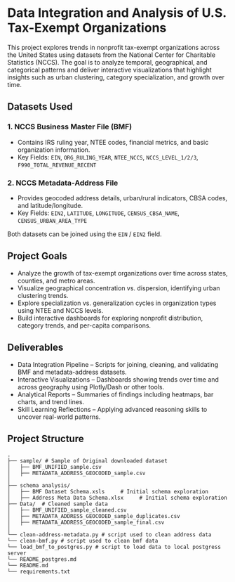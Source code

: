 # Data Integration and Analysis of U.S. Tax-Exempt Organizations

This project explores trends in nonprofit tax-exempt organizations across the United States using datasets from the National Center for Charitable Statistics (NCCS). The goal is to analyze temporal, geographical, and categorical patterns and deliver interactive visualizations that highlight insights such as urban clustering, category specialization, and growth over time.

## Datasets Used

### 1. NCCS Business Master File (BMF)
- Contains IRS ruling year, NTEE codes, financial metrics, and basic organization information.
- Key Fields: `EIN`, `ORG_RULING_YEAR`, `NTEE_NCCS`, `NCCS_LEVEL_1/2/3`, `F990_TOTAL_REVENUE_RECENT`

### 2. NCCS Metadata-Address File
- Provides geocoded address details, urban/rural indicators, CBSA codes, and latitude/longitude.
- Key Fields: `EIN2`, `LATITUDE`, `LONGITUDE`, `CENSUS_CBSA_NAME`, `CENSUS_URBAN_AREA_TYPE`

Both datasets can be joined using the `EIN` / `EIN2` field.

## Project Goals

- Analyze the growth of tax-exempt organizations over time across states, counties, and metro areas.
- Visualize geographical concentration vs. dispersion, identifying urban clustering trends.
- Explore specialization vs. generalization cycles in organization types using NTEE and NCCS levels.
- Build interactive dashboards for exploring nonprofit distribution, category trends, and per-capita comparisons.

## Deliverables

- Data Integration Pipeline – Scripts for joining, cleaning, and validating BMF and metadata-address datasets.
- Interactive Visualizations – Dashboards showing trends over time and across geography using Plotly/Dash or other tools.
- Analytical Reports – Summaries of findings including heatmaps, bar charts, and trend lines.
- Skill Learning Reflections – Applying advanced reasoning skills to uncover real-world patterns.

## Project Structure

```text
.
├── sample/ # Sample of Original downloaded dataset
│   ├── BMF_UNIFIED_sample.csv                  
│   ├── METADATA_ADDRESS_GEOCODED_sample.csv
│
├── schema analysis/
│   ├── BMF Dataset Schema.xsls     # Initial schema exploration
│   ├── Address Meta Data Schema.xlsx     # Initial schema exploration
├── Data/  # Cleaned sample data
│   ├── BMF_UNIFIED_sample_cleaned.csv    
│   ├── METADATA_ADDRESS_GEOCODED_sample_duplicates.csv
│   ├── METADATA_ADDRESS_GEOCODED_sample_final.csv
│
└── clean-address-metadata.py # script used to clean address data
└── clean-bmf.py # script used to clean bmf data
└── load_bmf_to_postgres.py # script to load data to local postgress server
└── README_postgres.md
└── README.md
└── requirements.txt
